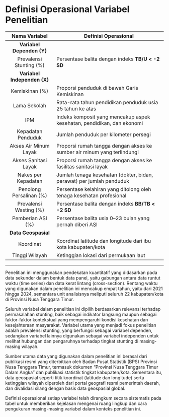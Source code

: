 # Definisi Operasional Variabel Penelitian

| **Nama Variabel**           | **Definisi Operasional**                                                             |
|:---------------------------:|--------------------------------------------------------------------------------------|
| **Variabel Dependen (Y)**   |                                                                                      |
| Prevalensi Stunting (%)     | Persentase balita dengan indeks **TB/U < -2 SD**                                     |
| **Variabel Independen (X)** |                                                                                      |
| Kemiskinan (%)              | Proporsi penduduk di bawah Garis Kemiskinan                                          |
| Lama Sekolah                | Rata-rata tahun pendidikan penduduk usia 25 tahun ke atas                            |
| IPM                         | Indeks komposit yang mencakup aspek kesehatan, pendidikan, dan ekonomi               |
| Kepadatan Penduduk          | Jumlah penduduk per kilometer persegi                                                |
| Akses Air Minum Layak       | Proporsi rumah tangga dengan akses ke sumber air minum yang terlindungi              |
| Akses Sanitasi Layak        | Proporsi rumah tangga dengan akses ke fasilitas sanitasi layak                       |
| Nakes per Kepadatan         | Jumlah tenaga kesehatan (dokter, bidan, perawat) per jumlah penduduk                 |
| Penolong Persalinan (%)     | Persentase kelahiran yang ditolong oleh tenaga kesehatan profesional                 |
| Prevalensi Wasting (%)      | Persentase balita dengan indeks **BB/TB < -2 SD**                                    |
| Pemberian ASI (%)           | Persentase balita usia 0–23 bulan yang pernah diberi ASI                             |
| **Data Geospasial**         |                                                                                      |
| Koordinat                   | Koordinat latitude dan longitude dari ibu kota kabupaten/kota                        |
| Tinggi Wilayah              | Ketinggian lokasi dari permukaan laut                                                |

---

Penelitian ini menggunakan pendekatan kuantitatif yang didasarkan pada data sekunder dalam bentuk data panel, yaitu gabungan antara data runtut waktu (time series) dan data kerat lintang (cross-section). Rentang waktu yang digunakan dalam penelitian ini mencakup empat tahun, yaitu dari 2021 hingga 2024, sementara unit analisisnya meliputi seluruh 22 kabupaten/kota di Provinsi Nusa Tenggara Timur.

Seluruh variabel dalam penelitian ini dipilih berdasarkan relevansi terhadap permasalahan stunting, baik sebagai indikator langsung maupun sebagai faktor-faktor kontekstual yang mempengaruhi kondisi kesehatan dan kesejahteraan masyarakat. Variabel utama yang menjadi fokus penelitian adalah prevalensi stunting, yang berfungsi sebagai variabel dependen, sedangkan variabel lainnya digunakan sebagai variabel independen untuk melihat hubungan dan pengaruhnya terhadap tingkat stunting di masing-masing wilayah.

Sumber utama data yang digunakan dalam penelitian ini berasal dari publikasi resmi yang diterbitkan oleh Badan Pusat Statistik (BPS) Provinsi Nusa Tenggara Timur, termasuk dokumen “Provinsi Nusa Tenggara Timur Dalam Angka” dan publikasi statistik tingkat kabupaten/kota. Sementara itu, data geospasial seperti titik koordinat (latitude dan longitude) serta ketinggian wilayah diperoleh dari portal geografi resmi pemerintah daerah, dan divalidasi silang dengan basis data geospasial global.

Definisi operasional setiap variabel telah dirangkum secara sistematis pada tabel untuk memberikan kejelasan mengenai ruang lingkup dan cara pengukuran masing-masing variabel dalam konteks penelitian ini.
